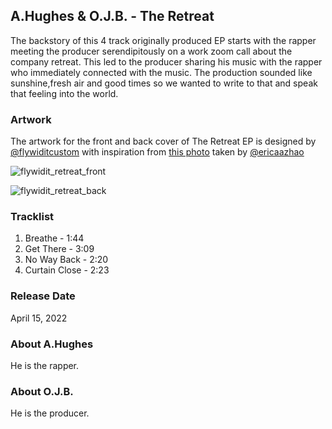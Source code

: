 ## A.Hughes & O.J.B. - The Retreat

The backstory of this 4 track originally produced EP starts with the rapper meeting the producer serendipitously on a work zoom call about the company retreat. This led to the producer sharing his music with the rapper who immediately connected with the music. The production sounded like sunshine,fresh air and good times so we wanted to write to that and speak that feeling into the world. 

### Artwork

The artwork for the front and back cover of The Retreat EP is designed by [@flywiditcustom](https://instagram.com/flywiditcustoms) with inspiration from [this photo](https://www.pexels.com/photo/the-beverly-hills-building-2670273/) taken by [@ericaazhao](https://www.pexels.com/@ericazhao) 

![flywidit_retreat_front](https://user-images.githubusercontent.com/669850/160897929-9b5f4dd7-6665-42fb-beed-2ce8943c9612.png)


![flywidit_retreat_back](https://user-images.githubusercontent.com/669850/160897973-7e5d6e9c-4789-4b4c-80eb-220a0d812674.png)


### Tracklist

1. Breathe - 1:44
2. Get There - 3:09
3. No Way Back - 2:20
4. Curtain Close - 2:23

### Release Date

April 15, 2022


### About A.Hughes

He is the rapper.


### About O.J.B.

He is the producer.
